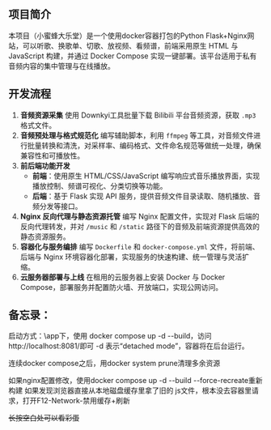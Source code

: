 ## 项目简介

本项目（小蜜蜂大乐堂）是一个使用docker容器打包的Python Flask+Nginx网站，可以听歌、换歌单、切歌、放视频、看频谱，前端采用原生 HTML 与 JavaScript 构建，并通过 Docker Compose 实现一键部署。该平台适用于私有音频内容的集中管理与在线播放。

## 开发流程

1. **音频资源采集**
    使用 Downkyi工具批量下载 Bilibili 平台音频资源，获取 `.mp3` 格式文件。
2. **音频预处理与格式规范化**
    编写辅助脚本，利用 `ffmpeg` 等工具，对音频文件进行批量转换和清洗，对采样率、编码格式、文件命名规范等做统一处理，确保兼容性和可播放性。
3. **前后端功能开发**
   - **前端**：使用原生 HTML/CSS/JavaScript 编写响应式音乐播放界面，实现播放控制、频谱可视化、分类切换等功能。
   - **后端**：基于 Flask 实现 API 服务，提供音频文件目录读取、随机播放、音频分发等接口。
4. **Nginx 反向代理与静态资源托管**
    编写 Nginx 配置文件，实现对 Flask 后端的反向代理转发，并对 `/music` 和 `/static` 路径下的音频及前端资源提供高效的静态资源服务。
5. **容器化与服务编排**
    编写 `Dockerfile` 和 `docker-compose.yml` 文件，将前端、后端与 Nginx 环境容器化部署，实现服务的快速构建、统一管理与灵活扩缩。
6. **云服务器部署与上线**
    在租用的云服务器上安装 Docker 与 Docker Compose，部署服务并配置防火墙、开放端口，实现公网访问。

## 备忘录：

启动方式：\app下，使用 docker compose up -d --build，访问http://localhost:8081/即可 
-d 表示“detached mode”，容器将在后台运行。

连续docker compose之后，用docker system prune清理多余资源

如果nginx配置修改，使用docker compose up -d --build --force-recreate重新构建
如果发现浏览器直接从本地磁盘缓存里拿了旧的 js文件，根本没去容器里请求，打开F12-Network-禁用缓存+刷新

~~长按空白处可以看彩蛋~~